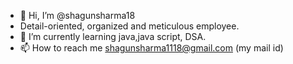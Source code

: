 - 👋 Hi, I’m @shagunsharma18
- Detail-oriented, organized and meticulous employee.
- 🌱 I’m currently learning java,java script, DSA.
- 📫 How to reach me shagunsharma1118@gmail.com (my mail id)

<!---
shagunsharma18/shagunsharma18 is a ✨ special ✨ repository because its `README.md` (this file) appears on your GitHub profile.
You can click the Preview link to take a look at your changes.
--->
